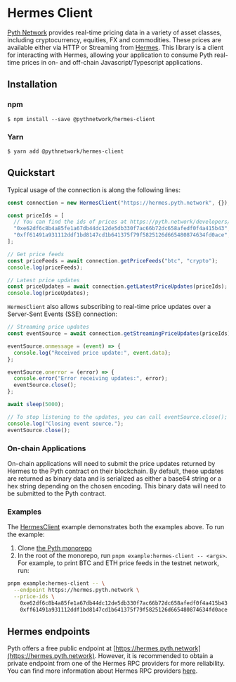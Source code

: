 # Hermes Client

[Pyth Network](https://pyth.network/) provides real-time pricing data in a variety of asset classes, including cryptocurrency, equities, FX and commodities.
These prices are available either via HTTP or Streaming from [Hermes](/apps/hermes).
This library is a client for interacting with Hermes, allowing your application to consume Pyth real-time prices in on- and off-chain Javascript/Typescript applications.

## Installation

### npm

```
$ npm install --save @pythnetwork/hermes-client
```

### Yarn

```
$ yarn add @pythnetwork/hermes-client
```

## Quickstart

Typical usage of the connection is along the following lines:

```typescript
const connection = new HermesClient("https://hermes.pyth.network", {}); // See Hermes endpoints section below for other endpoints

const priceIds = [
  // You can find the ids of prices at https://pyth.network/developers/price-feed-ids
  "0xe62df6c8b4a85fe1a67db44dc12de5db330f7ac66b72dc658afedf0f4a415b43", // BTC/USD price id
  "0xff61491a931112ddf1bd8147cd1b641375f79f5825126d665480874634fd0ace", // ETH/USD price id
];

// Get price feeds
const priceFeeds = await connection.getPriceFeeds("btc", "crypto");
console.log(priceFeeds);

// Latest price updates
const priceUpdates = await connection.getLatestPriceUpdates(priceIds);
console.log(priceUpdates);
```

`HermesClient` also allows subscribing to real-time price updates over a Server-Sent Events (SSE) connection:

```typescript
// Streaming price updates
const eventSource = await connection.getStreamingPriceUpdates(priceIds);

eventSource.onmessage = (event) => {
  console.log("Received price update:", event.data);
};

eventSource.onerror = (error) => {
  console.error("Error receiving updates:", error);
  eventSource.close();
};

await sleep(5000);

// To stop listening to the updates, you can call eventSource.close();
console.log("Closing event source.");
eventSource.close();
```

### On-chain Applications

On-chain applications will need to submit the price updates returned by Hermes to the Pyth contract on their blockchain.
By default, these updates are returned as binary data and is serialized as either a base64 string or a hex string depending on the chosen encoding. This binary data will need to be submitted to the Pyth contract.

### Examples

The [HermesClient](./src/examples/HermesClient.ts) example demonstrates both the
examples above. To run the example:

1. Clone [the Pyth monorepo](https://github.com/pyth-network/pyth-crosschain)
2. In the root of the monorepo, run `pnpm example:hermes-client -- <args>`. For
   example, to print BTC and ETH price feeds in the testnet network, run:

```bash
pnpm example:hermes-client -- \
  --endpoint https://hermes.pyth.network \
  --price-ids \
    0xe62df6c8b4a85fe1a67db44dc12de5db330f7ac66b72dc658afedf0f4a415b43 \
    0xff61491a931112ddf1bd8147cd1b641375f79f5825126d665480874634fd0ace
```

## Hermes endpoints

Pyth offers a free public endpoint at [https://hermes.pyth.network](https://hermes.pyth.network). However, it is
recommended to obtain a private endpoint from one of the Hermes RPC providers for more reliability. You can find more
information about Hermes RPC providers
[here](https://docs.pyth.network/documentation/pythnet-price-feeds/hermes#public-endpoint).
